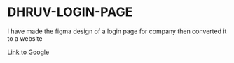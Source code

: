 # DHRUV-LOGIN-PAGE
 I have made the figma design of a login page for company then converted it to a website


[Link to Google](https://www.google.com)
